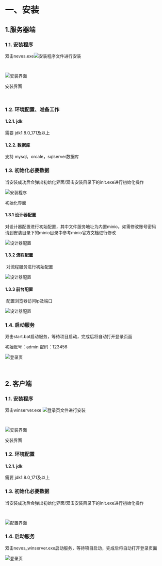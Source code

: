 # 一、安装

## 1.服务器端

### 1.1. 安装程序

​双击neves.exe![安装程序](./images/install/server/0.png)文件进行安装

​

![安装界面](./images/install/server/1.png)

​安装界面

​

### 1.2. 环境配置、准备工作

#### 1.2.1.  jdk

​需要 jdk1.8.0_171及以上

#### 1.2.2. 数据库 

​支持 mysql，orcale，sqlserver数据库

### 1.3. 初始化必要数据

​当安装成功后会弹出初始化界面/双击安装目录下的init.exe进行初始化操作



![安装程序](./images/install/server/5.png)

​初始化界面



#### 1.3.1 设计器配置

​  对设计器配置进行初始配置，其中文件服务地址为内置minio，如需修改账号密码请到安装目录下的minio目录中参考minio官方文档进行修改

​![设计器配置](./images/install/server/5.png)



#### 1.3.2 流程配置

​ 对流程服务进行初始配置

![设计器配置](./images/install/server/6.png)



#### 1.3.3 前台配置

​ 配置浏览器访问ip及端口

![设计器配置](./images/install/server/7.png)



### 1.4. 启动服务

​双击start.bat启动服务，等待项目启动，完成后将自动打开登录页面

​初始账号：admin  密码：123456

![登录页](./images/web/login.png)

​



## 2. 客户端

### 1.1. 安装程序

​双击winserver.exe ![登录页](./images/install/client/0.png)文件进行安装

​

![安装界面](./images/install/client/1.png)

​安装界面



### 1.2. 环境配置

#### 1.2.1.  jdk

​需要 jdk1.8.0_171及以上

### 1.3. 初始化必要数据

​当安装成功后会弹出初始化界面/双击安装目录下的init.exe进行初始化操作

​  

​![配置界面](./images/install/client/3.png)



### 1.4. 启动服务

​双击neves_winserver.exe启动服务，等待项目启动，完成后将自动打开登录页面

![登录页](./images/web/login.png)

